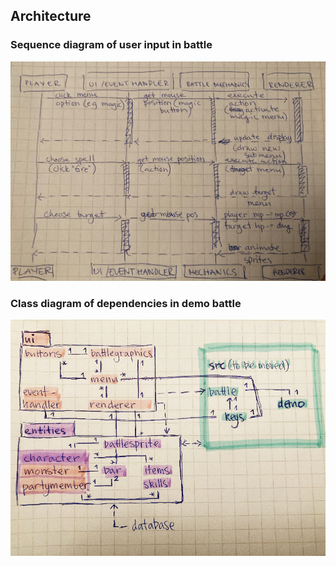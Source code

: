 ## Architecture

### Sequence diagram of user input in battle
![Sequence diagram](https://github.com/nuclearkittens/ot-projekti/blob/master/documentation/images/seqdiagram.png)

### Class diagram of dependencies in demo battle
![Class diagram](https://github.com/nuclearkittens/ot-projekti/blob/master/documentation/images/package_diagram.png)
